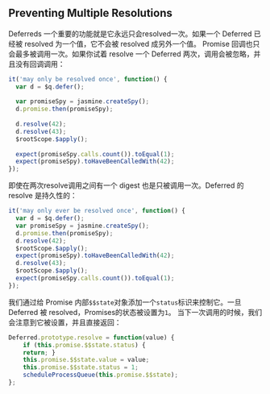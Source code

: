 ## Preventing Multiple Resolutions
Deferreds 一个重要的功能就是它永远只会resolved一次。如果一个 Deferred 已经被 resolved 为一个值，它不会被 resolved 成另外一个值。
Promise 回调也只会最多被调用一次。如果你试着 resolve 一个 Deferred 两次，调用会被忽略，并且没有回调调用：
```js
it('may only be resolved once', function() {
  var d = $q.defer();
  
  var promiseSpy = jasmine.createSpy();
  d.promise.then(promiseSpy);
  
  d.resolve(42);
  d.resolve(43);
  $rootScope.$apply();
  
  expect(promiseSpy.calls.count()).toEqual(1);
  expect(promiseSpy).toHaveBeenCalledWith(42);
});
```
即使在两次resolve调用之间有一个 digest 也是只被调用一次。Deferred 的 resolve 是持久性的：
```js
it('may only ever be resolved once', function() {
  var d = $q.defer();
  var promiseSpy = jasmine.createSpy();
  d.promise.then(promiseSpy);
  d.resolve(42);
  $rootScope.$apply();
  expect(promiseSpy).toHaveBeenCalledWith(42);
  d.resolve(43);
  $rootScope.$apply();
  expect(promiseSpy.calls.count()).toEqual(1);
});
```
我们通过给 Promise 内部`$$state`对象添加一个`status`标识来控制它。一旦 Deferred 被 resolved，Promises的状态被设置为`1`。
当下一次调用的时候，我们会注意到它被设置，并且直接返回：
```js
Deferred.prototype.resolve = function(value) {
    if (this.promise.$$state.status) {
    return; }
    this.promise.$$state.value = value;
    this.promise.$$state.status = 1;
    scheduleProcessQueue(this.promise.$$state);
};
```